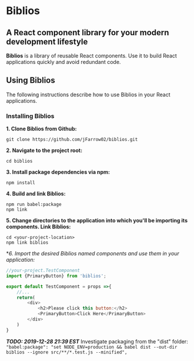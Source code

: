 # Biblios

## A React component library for your modern development lifestyle
**Biblios** is a library of reusable React components. Use it to build React applications quickly and avoid redundant code.

## Using Biblios
The following instructions describe how to use Biblios in your React applications.

### Installing Biblios
**1. Clone Biblios from Github:** 
```
git clone https://github.com/jFarrow02/biblios.git
```

**2. Navigate to the project root:**
```
cd biblios
```

**3. Install package dependencies via npm:**
```
npm install
```

**4. Build and link Biblios:**
```
npm run babel:package
npm link
```
**5. Change directories to the application into which you'll be importing its components. Link Biblios:**
```
cd <your-project-location>
npm link biblios
```

**6. Import the desired Biblios named components and use them in your application:*
```js
//your-project.TestComponent
import {PrimaryButton} from 'biblios';

export default TestComponent = props =>{
    //...
    return(
        <div>
            <h2>Please click this button:</h2>
            <PrimaryButton>Click Here</PrimaryButton>
        </div>
    )
}
```
**_TODO: 2019-12-28 21:39 EST_** Investigate packaging from the "dist" folder:
`"babel:package": "set NODE_ENV=production && babel dist --out-dir biblios --ignore src/**/*.test.js --minified",`